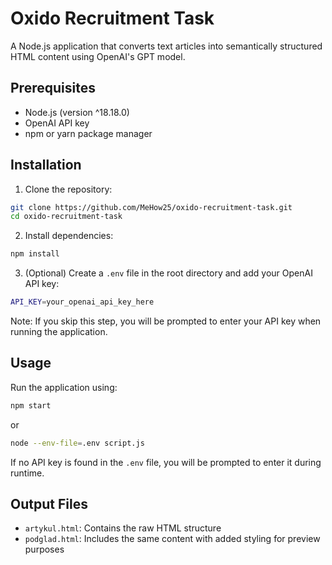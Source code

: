 # Oxido Recruitment Task

A Node.js application that converts text articles into semantically structured HTML content using OpenAI's GPT model.

## Prerequisites

- Node.js (version ^18.18.0)
- OpenAI API key
- npm or yarn package manager

## Installation

1. Clone the repository:
```bash
git clone https://github.com/MeHow25/oxido-recruitment-task.git
cd oxido-recruitment-task
```

2. Install dependencies:
```bash
npm install
```

3. (Optional) Create a `.env` file in the root directory and add your OpenAI API key:
```bash
API_KEY=your_openai_api_key_here
```
Note: If you skip this step, you will be prompted to enter your API key when running the application.

## Usage

Run the application using:
```bash
npm start
```

or

```bash
node --env-file=.env script.js
```

If no API key is found in the `.env` file, you will be prompted to enter it during runtime.

## Output Files
- `artykul.html`: Contains the raw HTML structure
- `podglad.html`: Includes the same content with added styling for preview purposes
